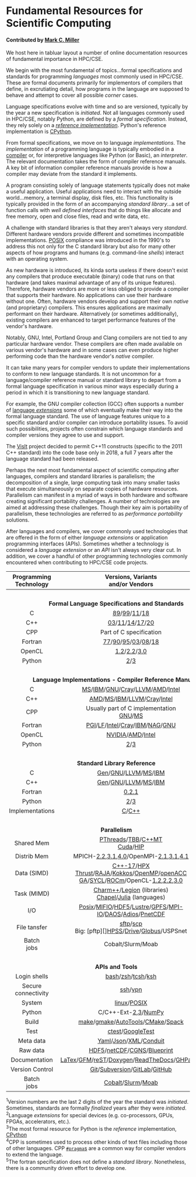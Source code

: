 # Fundamental Resources for Scientific Computing
<!--deck text start-->
<!--deck text end-->

#### Contributed by [Mark C. Miller](https://github.com/markcmiller86 "Mark C. Miller GitHub Profile")

We host here in tabluar layout a number of online documentation resources of fundamental importance in HPC/CSE.

We begin with the most fundamental of topics...formal specifications and standards for programming *languages* most commonly used in HPC/CSE.
These are formal documents primarily for implementors of compilers that define, in excrutiating detail, how programs in the language are supposed to behave and attempt to cover all possible *corner* cases.

Language specifications evolve with time and so are versioned, typically by the year a new specification is *initiated*.
Not all languages commonly used in HPC/CSE, notably Python, are defined by a *formal specification*.
Instead, they rely solely on a [*reference implementation*](https://en.wikipedia.org/wiki/Reference_implementation).
Python's reference implementation is [CPython](https://en.wikipedia.org/wiki/CPython).

From formal specifications, we move on to language *implementations*.
The *implementation* of a programming language is typically embodied in a [compiler](https://en.wikipedia.org/wiki/List_of_compilers) or, for interpretive languages like Python (or Basic), an *interpreter*.
The relevant documentation takes the form of compiler reference manuals.
A key bit of information compiler reference manuals provide is how a compiler may deviate from the standard it implements.

A program consisting solely of language statements typically does not make a useful application.
Useful applications need to interact with the outside world...memory, a terminal display, disk files, etc.
This functionality is typically provided in the form of an accompanying *standard library*...a set of function calls with *well defined interfaces* that do things like allocate and free memory, open and close files, read and write data, etc.

A challenge with standard libraries is that they aren't always very *standard*.
Different hardware vendors provide different and sometimes incompatible implementations.
[POSIX](https://en.wikipedia.org/wiki/POSIX) compliance was introduced in the 1990's to address this not only for the C standard library but also for many other aspects of how programs and humans (e.g. command-line *shells*) interact with an operating system.

As new hardware is introduced, its kinda sorta useless if there doesn't exist any compilers that produce executable (binary) code that runs on that hardware (and takes maximal advantage of any of its unique features).
Therefore, hardware vendors are more or less obliged to provide a compiler that supports their hardware.
No applications can use their hardware without one.
Often, hardware vendors develop and support their own *native* (and proprietary) compilers.
This ensures applications are maximally performant on their hardware.
Alternatively (or sometimes additionally), existing compilers are enhanced to target performance features of the vendor's hardware.

Notably, GNU, Intel, Portland Group and Clang compilers are not tied to any particular hardware vendor.
These compilers are often made available on various vendor's hardware and in some cases can even produce higher performing code than the hardware vendor's *native* compiler.

It can take many years for compiler vendors to update their implementations to conform to new language standards.
It is not uncommon for a language/compiler reference manual or standard library to depart from a formal language specification in various minor ways especially during a period in which it is transitioning to new language standard.

For example, the GNU compiler collection (GCC) often supports a number of [language *extensions*](https://gcc.gnu.org/onlinedocs/gcc/C-Extensions.html) some of which eventually make their way into the formal language standard.
The use of language features unique to a specific standard and/or compiler can introduce portability issues.
To avoid such possibilities, projects often constrain which language standards and compiler versions they agree to use and support.

The [VisIt](https://visit-dav.github.io/visit-website/) project decided to permit C++11 constructs (specific to the 2011 C++ standard) into the code base only in 2018, a full 7 years after the language standard had been released.

Perhaps the next most fundamental aspect of scientific computing after languages, compilers and standard libraries is parallelism; the decomposition of a single, large computing task into many smaller tasks that execute simultaneously on separate copies of hardware resources.
Parallelism can manifest in a myriad of ways in both hardware and software creating significant portability challenges.
A number of technologies are aimed at addressing these challenges.
Though their key aim is portability of parallelism, these technologies are referred to as *performance portability* solutions.


After languages and compilers, we cover commonly used technologies that are offered in the form of either *language extensions* or application programming interfaces (APIs).
Sometimes whether a technology is considered a *language extension* or an *API* isn't always very clear cut.
In addition, we cover a handful of other programming technologies commonly encountered when contributing to HPC/CSE code projects.

Programming<br>Technology | Versions, Variants<br>and/or Vendors | Other notes
:---: | :---: | ---:
&nbsp;|&nbsp;|&nbsp;<tr><td colspan=3 align="center">**Formal Language Specifications and Standards**</td></tr>
C | [89][c89-spec]/[99][c99-spec]/[11][c11-spec]/[18][c18-spec] | ([1][1])
C++ | [03][c++03-spec]/[11][c++11-spec]/[14][c++14-spec]/[17][c++17-spec]/[20][c++20-spec] | ([1][1])
CPP | Part of C specification | ([4][4])
Fortran | [77][f77-spec]/[90][f90-spec]/[95][f95-spec]/[03][f03-spec]/[08][f08-spec]/[18][f18-spec] | ([1][1])
OpenCL | [1.2][ocl1.2-spec]/[2.2][ocl2.2-spec]/[3.0][ocl3.0-spec] | ([2][2])
Python | [2][py2-spec]/[3][py3-spec]| ([3][3])
&nbsp;|&nbsp;|&nbsp;<tr><td colspan=3 align="center">**Language Implementations - Compiler Reference Manuals**</td></tr>
C | [MS][c-ms]/[IBM][c-ibm]/[GNU][c-gnu]/[Cray][c-cray]/[LLVM][c-clang]/[AMD][c-amd]/[Intel][c++-intel]
C++ | [AMD][c++-amd]/[MS][c++-ms]/[IBM][c++-ibm]/[LLVM][c++-clang]/[Cray][c++-cray]/[Intel][c++-intel]|
CPP | Usually part of C implementation<br>[GNU][cpp-gnu]/[MS][cpp-ms] |
Fortran | [PGI][f-pg]/[LF][f-lf]/[Intel][f-intel]/[Cray][f-cray]/[IBM][f-ibm]/[NAG][f-nag]/[GNU][f-gnu]
OpenCL | [NVIDIA][opencl-nvidia]/[AMD][opencl-amd]/[Intel][opencl-intel]|
Python | [2][py2]/[3][py3] |([3][3])
&nbsp;|&nbsp;|&nbsp;<tr><td colspan=3 align="center">**Standard Library Reference**</td></tr>
C | [Gen][c-stdlib-0]/[GNU][c-stdlib-gnu]/[LLVM][c-stdlib-llvm]/[MS][c-stdlib-ms]/[IBM][c-stdlib-ibm] | |
C++ | [Gen][c++-stdlib-0]/[GNU][c++-stdlib-gnu]/[LLVM][c++-stdlib-llvm]/[MS][c++-stdlib-ms]/[IBM][c++-stdlib-ibm] | |
Fortran | [0.2.1][f-stdlib-0.2.1] | ([5][5])
Python | [2][py-stdlib-2]/[3][py-stdlib-3] | |
Implementations | [C][imp-stdlib-c]/[C++][imp-stdlib-c++] | |
&nbsp;|&nbsp;|&nbsp;<tr><td colspan=3 align="center">**Parallelism**</td></tr>
Shared Mem | [PThreads][smpar-pthreads]/[TBB][smpar-tbb]/[C++MT][smpar-c++mt]<br>[Cuda][smpar-cuda]/[HIP][smpar-hip] | |
Distrib Mem | MPICH-[2.2][dmpar-mpi-2.2],[3.1][dmpar-mpi-3.1],[4.0][dmpar-mpi-4.0]/OpenMPI-[2.1][dmpar-ompi-2.1],[3.1][dmpar-ompi-3.1],[4.1][dmpar-ompi-4.1] | |
Data (SIMD) | [C++-17][pparc-stl]/[HPX][pparc-hpx]<br>[Thrust][pparc-thrust]/[RAJA][pparc-raja]/[Kokkos][ppard-kokkos]/[OpenMP][smpar-omp-5.2]/[openACC][smpar-openacc]<br>[GA][ppard-ga]/[SYCL][pparc-sycl]/[ROCm][pparc-rocm]/OpenCL-[1.2][ocl1.2-spec],[2.2][ocl2.2-spec],[3.0][ocl3.0-spec] | |
Task (MIMD) | [Charm++][ppard-charm++]/[Legion][ppard-legion] (libraries)<br>[Chapel][ppard-chapel]/[Julia][ppard-julia] (languages)||
I/O | [Posix][api-posixio]/[MIFIO][api-mifio]/[HDF5][api-hdf5-1.12]/[Lustre][api-lustre]/[GPFS][api-gpfs]/[MPI-IO][api-mpiio]/[DAOS][api-daos]/[Adios][api-adios]/[PnetCDF][api-pnetcdf]
File tansfer | [sftp][api-sftp]/[scp][api-scp]<br>Big: [pftp][][HPSS][api-hpss]/[Drive][api-gdrive]/[Globus][api-globus]/USPSnet
Batch<br>jobs | Cobalt/Slurm/Moab
&nbsp;|&nbsp;|&nbsp;<tr><td colspan=3 align="center">**APIs and Tools**</td></tr>
Login shells | [bash][api-bash]/[zsh][api-zsh]/[tcsh][api-tcsh]/[ksh][api-ksh]
Secure<br>connectivity | [ssh][api-ssh]/[vpn][api-vpn]
System | [linux][api-sys-linux]/[POSIX][api-sys-posix] | |
Python | C/C++-Ext-[2][api-pyc-2],[3][api-pyc-3]/[NumPy][api-py-numpy] | |
Build | [make][api-make]/[gmake][api-gmake]/[AutoTools][api-autotools]/[CMake][api-cmake]/[Spack][api-spack]
Test | [ctest][api-ctest]/[GoogleTest][api-gtest] 
Meta data | [Yaml][api-yaml]/[Json][api-json]/[XML][api-xml]/[Conduit][api-conduit]
Raw data | [HDF5][api-hdf5]/[netCDF][api-netcdf]/[CGNS][api-cgns]/[Blueprint][api-blueprint]
Documentation | [LaTex][api-latex]/[GFM][api-gfm]/[reST][api-rest]/[Doxygen][api-doxygen]/[ReadTheDocs][api-rtd]/[GHPages][api-ghpages]
Version Control | [Git][api-git]/[Subversion][api-svn]/[GitLab][api-gitlab]/[GitHub][api-github]
Batch<br>jobs | [Cobalt][api-cobalt]/[Slurm][api-slurm]/[Moab][api-moab]


[//]: # (Table footnotes. Text is dup'd for rendered HTML and balloon help)

[1]: #a1 "Version numbers are the last 2 digits of the year the standard was *initiated*. Sometimes, standards are formally *finalized* years after they were *initiated*."
[2]: #a2 "Language *extensions* for special devices (e.g. co-processors, GPUs, FPGAs, accelerators, etc.)."
[3]: #a3 "The most formal resource for Python is the [language reference](https://docs.python.org/dev/reference/) and the *reference* implementation, [CPython](https://github.com/python/cpython)"
[4]: #a4 "CPP is sometimes used to process other kinds of text files including those of other languages. CPP `#pragma`s are a common way for compiler vendors to extend the language."
[5]: #a5 "The fortran specification does not define a *standard library*. Nonetheless, there is a community driven effort to develop one."

<a name="a1"></a><sup>1</sup>Version numbers are the last 2 digits of the year the standard was *initiated*. Sometimes, standards are formally *finalized* years after they were *initiated*.<br>
<a name="a2"></a><sup>2</sup>Language *extensions* for special devices (e.g. co-processors, GPUs, FPGAs, accelerators, etc.).<br>
<a name="a3"></a><sup>3</sup>The most formal resource for Python is the *reference* implementation, [CPython](https://en.wikipedia.org/wiki/CPython)<br>
<a name="a4"></a><sup>4</sup>CPP is sometimes used to process other kinds of text files including those of other languages. CPP [`#pragma`s](https://gcc.gnu.org/onlinedocs/cpp/Pragmas.html) are a common way for compiler vendors to extend the language.<br>
<a name="a5"></a><sup>5</sup>The fortran specification does not define a *standard library*. Nonetheless, there is a community driven effort to develop one.

[//]: # (Formal C language specification URLs)

[c89-spec]: http://port70.net/~nsz/c/c89/c89-draft.html
[c99-spec]: https://open-std.org/JTC1/SC22/WG14/www/docs/n1256.pdf
[c11-spec]: https://www.open-std.org/jtc1/sc22/WG14/www/docs/n1570.pdf
[c18-spec]: https://web.archive.org/web/20181230041359if_/http://www.open-std.org/jtc1/sc22/wg14/www/abq/c17_updated_proposed_fdis.pdf

[//]: # (Formal C++ language specification URLs)

[c++03-spec]: https://www.open-std.org/Jtc1/sc22/WG21/docs/papers/2001/n1316/
[c++11-spec]: https://www.open-std.org/Jtc1/sc22/WG21/docs/papers/2011/n3242.pdf
[c++14-spec]: https://www.open-std.org/Jtc1/sc22/WG21/docs/papers/2013/n3797.pdf
[c++17-spec]: https://www.open-std.org/Jtc1/sc22/WG21/docs/papers/2017/n4659.pdf
[c++20-spec]: https://www.open-std.org/Jtc1/sc22/WG21/docs/papers/2020/n4849.pdf

[//]: # (Formal Fortran language specification URLs)

[f77-spec]: https://web.archive.org/web/20070205092427/http://www.fortran.com/fortran/F77_std/rjcnf0001.html
[f90-spec]: https://wg5-fortran.org/N001-N1100/N692.pdf
[f95-spec]: https://wg5-fortran.org/N1151-N1200/N1191.pdf
[f03-spec]: https://wg5-fortran.org/N1601-N1650/N1601.pdf
[f08-spec]: https://j3-fortran.org/doc/year/10/10-007r1.pdf
[f18-spec]: https://j3-fortran.org/doc/year/18/18-007r1.pdf

[//]: # (OpenCL language specification URLs)

[ocl1.2-spec]: https://www.khronos.org/registry/OpenCL/specs/opencl-1.2.pdf
[ocl2.2-spec]: https://www.khronos.org/registry/OpenCL/specs/2.2/html/OpenCL_API.html
[ocl3.0-spec]: https://www.khronos.org/registry/OpenCL/specs/3.0-unified/html/OpenCL_C.html

[//]: # (Python language reference URLs)
[py2-spec]: https://docs.python.org/2/reference/
[py3-spec]: https://docs.python.org/3/reference/

[cpp-gnu]: https://gcc.gnu.org/onlinedocs/cpp/
[cpp-ms]: https://docs.microsoft.com/en-us/cpp/preprocessor/c-cpp-preprocessor-reference?view=msvc-170

[//]: # (C language reference URLs)

[c-gnu]: https://www.gnu.org/software/gnu-c-manual/gnu-c-manual.pdf
[c-cray]: https://support.hpe.com/hpesc/public/docDisplay?docId=a00115116en_us&docLocale=en_US&page=The_Cray_Compiling_Environment.html
[c-ibm]: https://www.ibm.com/docs/en/ssw_ibm_i_71/rzarg/sc097852.pdf
[c-ms]: https://docs.microsoft.com/en-us/cpp/c-language/c-language-reference?view=msvc-170
[c-clang]: https://clang.llvm.org
[c-amd]: https://developer.amd.com/amd-aocc/

[//]: # (C++ language reference URLs)

[c++-intel]: https://www.intel.com/content/www/us/en/develop/documentation/cpp-compiler-developer-guide-and-reference/top.html
[c++-cray]: https://support.hpe.com/hpesc/public/docDisplay?docId=a00115116en_us&docLocale=en_US&page=The_Cray_Compiling_Environment.html
[c++-ibm]: https://www.ibm.com/docs/en/ssw_ibm_i_71/rzarg/sc097852.pdf
[c++-ms]: https://docs.microsoft.com/en-us/cpp/cpp/cpp-language-reference?view=msvc-170
[c++-amd]: https://developer.amd.com/amd-aocc/
[c++-clang]: https://clang.llvm.org/cxx_status.html

[//]: # (Fortran language reference URLs)

[f-pg]: https://www.pgroup.com/resources/docs/17.10/x86/fortran-ref-guide/index.htm "Portland Group Compilers"
[f-lf]: http://www.lahey.com/docs/LangRefEXP73_revG05.pdf "Lahey/Fujitsu Fortran 95"
[f-intel]: https://www.intel.com/content/www/us/en/develop/documentation/fortran-compiler-oneapi-dev-guide-and-reference/top/language-reference.html "All Fortran standards 90-18"
[f-cray]: https://support.hpe.com/hpesc/public/docDisplay?docId=a00115296en_us&page=About_the_Cray_Fortran_Reference_Manual.html
[f-ibm]: https://www.ibm.com/support/pages/system/files/support/swg/swgdocs.nsf/0/7e46ea600b6646d0852579dc00331978/$FILE/langref.pdf
[f-nag]: https://www.nag.com/nagware/np/r70_doc/compiler.pdf
[f-gnu]: https://devdocs.io/gnu_fortran/

[//]: # (GPU language reference URLs)

[opencl-amd]: https://rocmdocs.amd.com/en/latest/Programming_Guides/Opencl-programming-guide.html#opencl-programming-guide
[opencl-intel]: https://www.intel.com/content/www/us/en/develop/documentation/iocl_rt_ref/top.html
[opencl-nvidia]: https://developer.download.nvidia.com/compute/DevZone/docs/html/OpenCL/doc/OpenCL_Programming_Guide.pdf

[//]: # (Pythone language reference URLs)

[py2]: https://docs.python.org/2/reference/
[py3]: https://docs.python.org/3/reference/

[//]: # (Standard libraries)

[c-stdlib-0]: https://cplusplus.com/reference/clibrary/
[c++-stdlib-0]: https://www.cplusplus.com/reference/
[c-stdlib-gnu]: https://gcc.gnu.org/onlinedocs/libc/
[c++-stdlib-gnu]: https://gcc.gnu.org/onlinedocs/libstdc++/
[c-stdlib-llvm]: https://libc.llvm.org/
[c++-stdlib-llvm]: https://libcxx.llvm.org/
[c-stdlib-ms]: https://learn.microsoft.com/en-us/cpp/c-runtime-library/c-run-time-library-reference?view=msvc-170
[c++-stdlib-ms]: https://docs.microsoft.com/en-us/cpp/standard-library/cpp-standard-library-reference?view=msvc-170
[c-stdlib-ibm]: https://www.ibm.com/docs/en/i/7.3?topic=c-ile-cc-runtime-library-functions
[c++-stdlib-ibm]: https://www.ibm.com/docs/en/i/7.3?topic=c-ile-cc-runtime-library-functions
[py-stdlib-2]: https://docs.python.org/2.7/library/
[py-stdlib-3]: https://docs.python.org/3.8/library/
[f-stdlib-0.2.1]: https://github.com/fortran-lang/stdlib
[imp-stdlib-c]: https://en.wikipedia.org/wiki/C_standard_library#Implementations
[imp-stdlib-c++]: https://en.wikipedia.org/wiki/C%2B%2B_Standard_Library#Implementations

[//]: # (Shared Memory Parallelism)

[smpar-pthreads]: https://hpc-tutorials.llnl.gov/posix/AppendixA/
[smpar-tbb]: https://spec.oneapi.io/versions/latest/elements/oneTBB/source/nested-index.html
[smpar-c++mt]: https://cplusplus.com/reference/multithreading/
[smpar-cuda]: https://docs.nvidia.com/cuda/cuda-runtime-api/index.html
[smpar-hip]: https://github.com/RadeonOpenCompute/ROCm/raw/rocm-4.5.2/AMD_HIP_Programming_Guide.pdf
[smpar-omp-3.1]: https://www.openmp.org/wp-content/uploads/OpenMP3.1.pdf
[smpar-omp-4.5]: https://www.openmp.org/wp-content/uploads/openmp-4.5.pdf
[smpar-omp-5.2]: https://www.openmp.org/wp-content/uploads/OpenMP-API-Specification-5-2.pdf
[smpar-openacc]: https://www.openacc.org/sites/default/files/inline-files/openacc-guide.pdf

[//]: # (Distributed Memory Parallelism)

[dmpar-mpi-1.3]: https://www.mpi-forum.org/docs/mpi-1.3/mpi-report-1.3-2008-05-30.pdf
[dmpar-mpi-2.2]: https://www.mpi-forum.org/docs/mpi-2.2/mpi22-report.pdf
[dmpar-mpi-3.1]: https://www.mpi-forum.org/docs/mpi-3.1/mpi31-report.pdf
[dmpar-mpi-4.0]: https://www.mpi-forum.org/docs/mpi-4.0/mpi40-report.pdf
[dmpar-ompi-4.1]: https://www.open-mpi.org/doc/v4.1/
[dmpar-ompi-4.0]: https://www.open-mpi.org/doc/v4.0/
[dmpar-ompi-3.1]: https://www.open-mpi.org/doc/v3.1/
[dmpar-ompi-2.1]: https://www.open-mpi.org/doc/v2.1/

[//]: # (Portable Parallelism via Abstract Code)

[pparc-stl]: https://en.cppreference.com/w/cpp/experimental/parallelism
[pparc-hpx]: https://hpx-docs.stellar-group.org/latest/html/index.html
[pparc-thrust]: https://thrust.github.io/doc/modules.html
[pparc-raja]: https://raja.readthedocs.io/en/develop/sphinx/user_guide/index.html
[pparc-sycl]: https://sycl.readthedocs.io/en/latest/
[pparc-rocm]: https://rocmdocs.amd.com/_/downloads/en/latest/pdf/

[//]: # (Portable Parallelism via Abstract Data)

[ppard-kokkos]: https://kokkos.org/programming-guide/
[ppard-ga]: https://hpc.pnl.gov/globalarrays/documentation.shtml
[ppard-legion]: https://legion.stanford.edu/pdfs/legion-manual.pdf
[ppard-charm++]: https://charm.readthedocs.io/en/latest/charm++/manual.html
[ppard-chapel]: https://chapel-lang.org/docs/language/spec/index.html
[ppard-julia]: https://julialang.org/blog/2019/07/multithreading/

[//]: # (Commonly used APIs)

[api-pyc-2]: https://docs.python.org/2.7/extending/extending.html 
[api-pyc-3]: https://docs.python.org/3.10/extending/extending.html
[api-py-numpy]: https://numpy.org/doc/stable/reference/index.html#reference
[api-sys-linux]: https://man7.org/linux/man-pages/man2/syscalls.2.html
[api-sys-posix]: https://docs.oracle.com/cd/E19048-01/chorus4/806-3328/6jcg1bm05/index.html
[api-mifio]: https://www.hdfgroup.org/2017/03/mif-parallel-io-with-hdf5/
[api-posixio]: https://www.gnu.org/software/libc/manual/html_mono/libc.html#I_002fO-Overview
[api-hdf5-1.12]: https://docs.hdfgroup.org/hdf5/v1_12/index.html
[api-lustre]: https://doc.lustre.org/lustre_manual.xhtml#file_striping.lfs_setstripe
[api-gpfs]: https://www.ibm.com/docs/en/STXKQY_5.1.5/pdf/scale_cpr.pdf
[api-daos]: https://docs.daos.io/v2.2/user/workflow/
[api-adios]: https://adios2.readthedocs.io/en/latest/
[api-pnetcdf]: https://parallel-netcdf.github.io/wiki/Documentation.html
[api-mpiio]: https://www.mpi-forum.org/docs/mpi-4.0/mpi40-report.pdf?#page=683

[api-sftp]: https://access.redhat.com/articles/5594481
[api-scp]: https://www.computerhope.com/unix/scp.htm

[api-hpss]: https://www.hpss-collaboration.org/documents/HPSS_7.5.3_Users_Guide.pdf?#page=9
[api-gdrive]: https://support.google.com/a/users/answer/9282958?hl=en
[api-globus]: https://docs.globus.org/cli/


[api-zsh]: https://zsh.sourceforge.io/Guide/zshguide.html
[api-bash]: https://www.gnu.org/software/bash/manual/bash.html
[api-ksh]: https://docs.oracle.com/cd/E36784_01/html/E36870/ksh-1.html
[api-tcsh]: https://linux.die.net/man/1/tcsh

[api-ssh]: https://man.openbsd.org/ssh
[api-vpn]: https://en.wikipedia.org/wiki/Virtual_private_network

[api-make]: https://man7.org/linux/man-pages/man1/make.1p.html
[api-gmake]: https://www.gnu.org/software/make/manual/make.html
[api-cmake]: https://cmake.org/cmake/help/latest/
[api-spack]: https://spack.readthedocs.io/en/latest/
[api-autotools]: https://www.lrde.epita.fr/~adl/autotools.html

[api-ctest]: https://cmake.org/cmake/help/latest/manual/ctest.1.html
[api-gtest]: https://google.github.io/googletest/

[api-yaml]: https://yaml.org/spec/1.2.2/
[api-json]: https://www.json.org/json-en.html
[api-xml]: https://www.w3.org/TR/xml/
[api-conduit]: https://llnl-conduit.readthedocs.io/en/latest/index.html

[api-hdf5]: https://docs.hdfgroup.org/hdf5/v1_12/_r_m.html
[api-netcdf]: https://docs.unidata.ucar.edu/nug/current/
[api-cgns]: https://cgns.github.io/CGNS_docs_current/user/index.html
[api-blueprint]: https://llnl-conduit.readthedocs.io/en/latest/blueprint.html

[api-latex]: https://www.latex-project.org/help/documentation/
[api-gfm]: https://www.markdownguide.org/tools/github-pages/
[api-rest]: https://docutils.sourceforge.io/rst.html
[api-doxygen]: https://www.doxygen.nl/manual/
[api-rtd]: https://docs.readthedocs.io/en/stable/tutorial/
[api-ghpages]: https://docs.github.com/en/pages/getting-started-with-github-pages/about-github-pages

[api-git]: https://git-scm.com/docs/user-manual
[api-svn]: https://svnbook.red-bean.com
[api-gitlab]: https://docs.gitlab.com
[api-github]: https://docs.github.com/en

[api-slurm]: https://slurm.schedmd.com
[api-cobalt]: https://trac.mcs.anl.gov/projects/cobalt/wiki/CommandReference
[api-moab]: https://iitj.ac.in/uploaded_docs/cc/HPC_training/mcmuserguide.pdf


<!---
Publish: no
Pinned: no
--->
